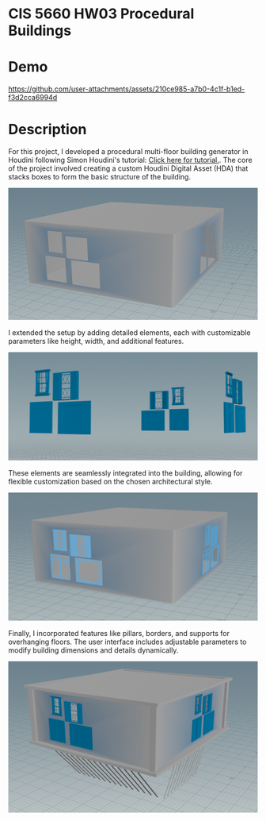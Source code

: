 # CIS 5660 HW03 Procedural Buildings

# Demo

https://github.com/user-attachments/assets/210ce985-a7b0-4c1f-b1ed-f3d2cca6994d

# Description

For this project, I developed a procedural multi-floor building generator in Houdini following Simon Houdini's tutorial: [Click here for tutorial.](https://www.youtube.com/watch?v=uIe97023sDk).
The core of the project involved creating a custom Houdini Digital Asset (HDA) that stacks boxes to form the basic structure of the building.

![image.png](image.png)

I extended the setup by adding detailed elements, each with customizable parameters like height, width, and additional features.

![image.png](image%201.png)

These elements are seamlessly integrated into the building, allowing for flexible customization based on the chosen architectural style.

![image.png](image%202.png)

Finally, I incorporated features like pillars, borders, and supports for overhanging floors. The user interface includes adjustable parameters to modify building dimensions and details dynamically.

![image.png](image%203.png)
